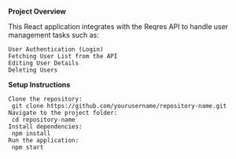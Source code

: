 **Project Overview**

  This React application integrates with the Reqres API to handle user management tasks such as:
  
    User Authentication (Login)
    Fetching User List from the API
    Editing User Details
    Deleting Users

    
**Setup Instructions**

    Clone the repository:
     git clone https://github.com/yourusername/repository-name.git
    Navigate to the project folder:
     cd repository-name
    Install dependencies:
     npm install
    Run the application:
     npm start
